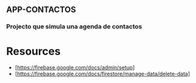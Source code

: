 ## APP-CONTACTOS
###  Projecto que simula una agenda de contactos

# Resources

* [https://firebase.google.com/docs/admin/setup]
* [https://firebase.google.com/docs/firestore/manage-data/delete-data]




